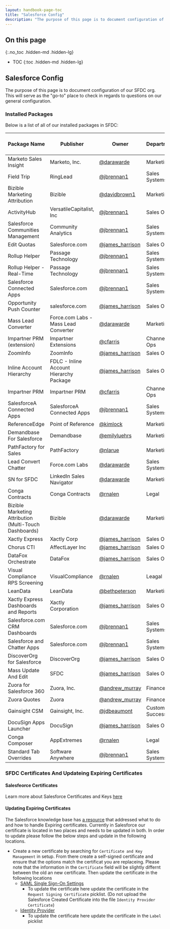 ```yaml
---
layout: handbook-page-toc
title: "Salesforce Config"
description: "The purpose of this page is to document configuration of our instance of Salesforce at Gitlab. This will serve as the go-to place to check in regards to questions on our general Salesforce configuration."
---
```


## On this page
{:.no_toc .hidden-md .hidden-lg}

- TOC
{:toc .hidden-md .hidden-lg}

## Salesforce Config
The purpose of this page is to document configuration of our SFDC org. This will serve as the "go-to" place to check in regards to questions on our general configuration.

### Installed Packages
Below is a list of all of our installed packages in SFDC:


| Package Name                                                     | Publisher                               | Owner                          | Department                 | Last Reviewed Date     |
|------------------------------------------------------------------|-----------------------------------------|--------------------------------|----------------------------| -----------------------|
| Marketo Sales Insight                                            | Marketo, Inc.                           | [@darawarde](https://gitlab.com/darawarde)                  | Marketing                  | 5/28/2020
| Field Trip                                                       | RingLead                                | [@jbrennan1](https://gitlab.com/jbrennan1)                         | Sales Systems                  | 8/10/2020
| Bizible Marketing Attribution                                    | Bizible                                 | [@davidbrown1](https://gitlab.com/davidbrown1)                      | Marketing                  | 5/28/2020
| ActivityHub                                                      | VersatileCapitalist, Inc                | [@jbrennan1](https://gitlab.com/jbrennan1)                | Sales Ops                  | 5/28/2020
| Salesforce Communities Management                                | Community Analytics                     | [@jbrennan1](https://gitlab.com/jbrennan1)                    | Sales Systems                           | 5/28/2020
| Edit Quotas                                                      | Salesforce.com                          | [@james_harrison](https://gitlab.com/james_harrison)                 | Sales Ops                     | 5/28/2020
| Rollup Helper                                                    | Passage Technology                      | [@jbrennan1](https://gitlab.com/jbrennan1)                   | Sales Systems              | 5/28/2020
| Rollup Helper - Real-Time                                        | Passage Technology                      | [@jbrennan1](https://gitlab.com/jbrennan1)                   | Sales Systems              | 5/28/2020
| Salesforce Connected Apps                                        | Salesforce.com                          | [@jbrennan1](https://gitlab.com/jbrennan1)                   | Sales Systems              | 5/28/2020
| Opportunity Push Counter                                         | salesforce.com                          | [@james_harrison](https://gitlab.com/james_harrison)                 | Sales Ops                       | 5/28/2020
| Mass Lead Converter                                              | Force.com Labs - Mass Lead Converter    | [@darawarde](https://gitlab.com/darawarde)                 | Marketing                           | 5/28/2020
| Impartner PRM (extension)                                        | Impartner Extensions                    | [@cfarris](https://gitlab.com/cfarris)                   | Channel Ops                           | 5/28/2020
| ZoomInfo                                                         | ZoomInfo                                | [@james_harrison](https://gitlab.com/james_harrison)            | Sales Ops                  | 8/10/2020
| Inline Account Hierarchy                                         | FDLC - Inline Account Hierarchy Package | [@james_harrison](https://gitlab.com/james_harrison)                 | Sales Ops                       | 5/28/2020
| Impartner PRM                                                    | Impartner PRM                           |  [@cfarris](https://gitlab.com/cfarris)                            | Channel Ops                           | 5/28/2020
| SalesforceA Connected Apps                                       | SalesforceA Connected Apps              | [@jbrennan1](https://gitlab.com/jbrennan1)                 | Sales Systems                           | 5/28/2020
| ReferenceEdge                                                    | Point of Reference                      | [@kimlock](https://gitlab.com/KimLock)                   | Marketing                           | 8/20/2020
| Demandbase For Salesforce                                        | Demandbase                              | [@emilyluehrs](https://gitlab.com/emilyluehrs)                   | Marketing                  | 5/28/2020
| PathFactory for Sales                                            | PathFactory                             | [@nlarue](https://gitlab.com/nlarue)                    | Marketing                  | 5/28/2020
| Lead Convert Chatter                                             | Force.com Labs                          | [@darawarde](https://gitlab.com/darawarde)                          | Sales Systems             | 5/28/2020
| SN for SFDC                                                      | LinkedIn Sales Navigator                | [@darawarde](https://gitlab.com/darawarde)                      | Marketing                  | 5/28/2020
| Conga Contracts                                                  | Conga Contracts                         | [@rnalen](https://gitlab.com/rnalen)                   | Legal                  | 5/28/2020
| Bizible Marketing Attribution (Multi-Touch Dashboards)           | Bizible                                | [@darawarde](https://gitlab.com/darawarde)                      | Marketing                  | 5/28/2020
| Xactly Express                                                   | Xactly Corp                             | [@james_harrison](https://gitlab.com/james_harrison)  | Sales Ops | 5/28/2020
| Chorus CTI                                                       | AffectLayer Inc                         | [@james_harrison](https://gitlab.com/james_harrison)                 | Sales Ops   | 5/28/2020
| DataFox Orchestrate                                              | DataFox                                 | [@james_harrison](https://gitlab.com/james_harrison_)                 | Sales Ops                  | 5/28/2020
| Visual Compliance RPS Screening                                  | VisualCompliance                        | [@rnalen](https://gitlab.com/rnalen)           | Leagal              | 5/28/2020
| LeanData                                                         | LeanData                                | [@bethpeterson](https://gitlab.com/bethpeterson)                 | Marketing                  | 5/28/2020
| Xactly Express Dashboards and Reports                            | Xactly Corporation                      | [@james_harrison](https://gitlab.com/james_harrison)  | Sales Ops | 5/28/2020
| Salesforce.com CRM Dashboards                                    | Salesforce.com                          | [@jbrennan1](https://gitlab.com/jbrennan1)                               | Sales Systems                           | 5/28/2020
| Salesforce and Chatter Apps                                      | Salesforce.com                          | [@jbrennan1](https://gitlab.com/jbrennan1)                             | Sales Systems                           | 5/28/2020
| DiscoverOrg for Salesforce                                       | DiscoverOrg                             | [@james_harrison](https://gitlab.com/james_harrison)                      | Sales Ops                  | 5/28/2020
| Mass Update And Edit                                             | SFDC                                    | [@james_harrison](https://gitlab.com/james_harrison)                 | Sales Ops                | 5/28/2020
| Zuora for Salesforce 360                                         | Zuora, Inc.                             | [@andrew_murray](https://gitlab.com/andrew_murray)                  | Finance                    | 5/28/2020
| Zuora Quotes                                                     | Zuora                                   | [@andrew_murray](https://gitlab.com/andrew_murray)                   | Finance                    | 5/28/2020
| Gainsight CSM                                                    | Gainsight, Inc.                         | [@jdbeaumont](https://gitlab.com/jdbeaumont)                 | Customer Success           | 5/28/2020
| DocuSign Apps Launcher                                | DocuSign                                 | [@james_harrison](https://gitlab.com/james_harrison)                   | Sales Ops                     | 6/03/2021
| Conga Composer                                                   | AppExtremes                             | [@rnalen](https://gitlab.com/rnalen)                               | Legal                           | 5/28/2020
| Standard Tab Overrides                                           | Software Anywhere                       | [@jbrennan1](https://gitlab.com/jbrennan1)                           | Sales Systems             | 5/28/2020


### SFDC Certificates And Updateing Expiring Certificates 
#### Salesfeorce Certificates 
Learn more about Salesforce Certificates and Keys [here](https://help.salesforce.com/articleView?id=security_keys_about.htm&type=5)

#### Updating Expiring Certificates 
The Salesforce knowledge base has [a resource](https://help.salesforce.com/articleView?id=000329338&type=1&mode=1) that addressed what to do and how to handle Expiring certificates. Currently in Salesforce our certificate is located in two places and needs to be updated in both. In order to update please follow the below steps and update in the following locations. 
- Create a new certificate by searching for `Certificate and Key Management` in setup. From there create a self-signed certificate and ensure that the options match the certificat you are replaceing. Please note that the information in the `Certificate` field will be slightly differnt between the old an new certificate. Then update the certificate in the following locations 
   - [SAML Single Sign-On Settings](https://gitlab.my.salesforce.com/0LE4M0000004J63)
      - To update the certificate here update the certificate in the `Request Signing Certificate` picklist. (Do not upload the Salesforce Created Certificate into the file `Identity Provider Certificate`)
   - [Identity Provider](https://gitlab.my.salesforce.com/setup/secur/idp/IdpPage.apexp)
      - To update the certificate here update the certificate in the `Label` picklist 
